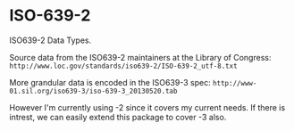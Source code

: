 ISO-639-2
=========

ISO639-2 Data Types.

Source data from the ISO639-2 maintainers at the Library of Congress:
`http://www.loc.gov/standards/iso639-2/ISO-639-2_utf-8.txt`


More grandular data is encoded in the ISO639-3 spec:
`http://www-01.sil.org/iso639-3/iso-639-3_20130520.tab`

However I'm currently using -2 since it covers my current needs. If there is intrest, we can easily extend this package to cover -3 also.
 

